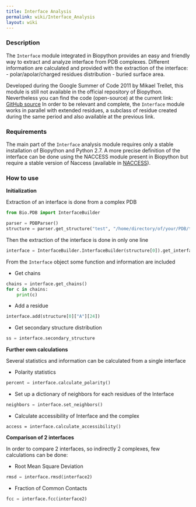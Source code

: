 ```yaml
---
title: Interface Analysis
permalink: wiki/Interface_Analysis
layout: wiki
---
```


### Description

The `Interface` module integrated in Biopython provides an easy and
friendly way to extract and analyze interface from PDB complexes.
Different information are calculated and provided with the extraction of
the interface: - polar/apolar/charged residues distribution - buried
surface area.

Developed during the Google Summer of Code 2011 by Mikael Trellet, this
module is still not available in the official repository of Biopython.
Nevertheless you can find the code (open-source) at the current link:
[GitHub
source](https://github.com/mtrellet/biopython/tree/interface_analysis)
In order to be relevant and complete, the `Interface` module works in
parallel with extended residues, a subclass of residue created during
the same period and also available at the previous link.

### Requirements

The main part of the `Interface` analysis module requires only a stable
installation of Biopython and Python 2.7. A more precise definition of
the interface can be done using the NACCESS module present in Biopython
but require a stable version of Naccess (available in
[NACCESS](http://www.bioinf.manchester.ac.uk/naccess/)).

### How to use

**Initialization**

Extraction of an interface is done from a complex PDB

``` python
from Bio.PDB import InterfaceBuilder

parser = PDBParser()
structure = parser.get_structure("test", "/home/directory/of/your/PDB/test.pdb")
```

Then the extraction of the interface is done in only one line

``` python
interface = InterfaceBuilder.InterfaceBuilder(structure[0]).get_interface()
```

From the `Interface` object some function and information are included

-   Get chains

``` python
chains = interface.get_chains()
for c in chains:
    print(c)
```

-   Add a residue

``` python
interface.add(structure[0]["A"][24])
```

-   Get secondary structure distribution

``` python
ss = interface.secondary_structure
```

**Further own calculations**

Several statistics and information can be calculated from a single
interface

-   Polarity statistics

``` python
percent = interface.calculate_polarity()
```

-   Set up a dictionary of neighbors for each residues of the Interface

``` python
neighbors = interface.set_neighbors()
```

-   Calculate accessibility of Interface and the complex

``` pyhon
access = interface.calculate_accessibility()
```

**Comparison of 2 interfaces**

In order to compare 2 interfaces, so indirectly 2 complexes, few
calculations can be done:

-   Root Mean Square Deviation

``` python
rmsd = interface.rmsd(interface2)
```

-   Fraction of Common Contacts

``` python
fcc = interface.fcc(interface2)
```
